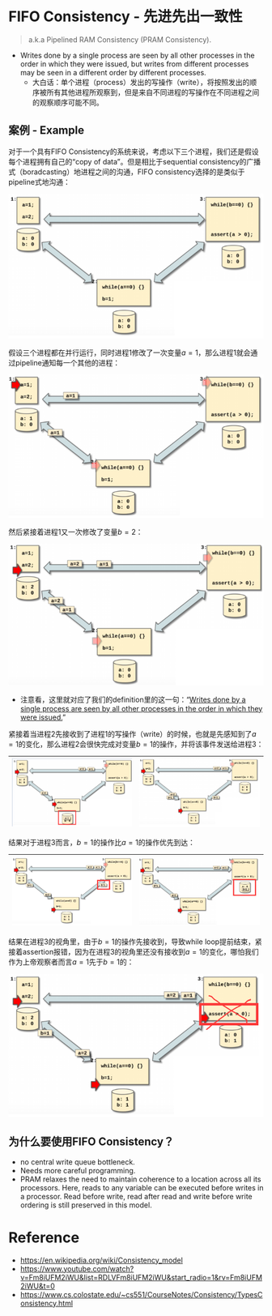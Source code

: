 # FIFO Consistency - 先进先出一致性

> a.k.a Pipelined RAM Consistency (PRAM Consistency).

* Writes done by a single process are seen by all other processes in the order in which they were issued, but writes from different processes may be seen in a different order by different processes.
    * 大白话：单个进程（process）发出的写操作（write），将按照发出的顺序被所有其他进程所观察到，但是来自不同进程的写操作在不同进程之间的观察顺序可能不同。

## 案例 - Example

对于一个具有FIFO Consistency的系统来说，考虑以下三个进程，我们还是假设每个进程拥有自己的“copy of data”。但是相比于sequential consistency的广播式（boradcasting）地进程之间的沟通，FIFO consistency选择的是类似于pipeline式地沟通：

![image-20230218130640267](./.images/image-20230218130640267.png)

 假设三个进程都在并行运行，同时进程1修改了一次变量$a = 1$，那么进程1就会通过pipeline通知每一个其他的进程：

![image-20230218131006524](./.images/image-20230218131006524.png)

然后紧接着进程1又一次修改了变量$b = 2$：

![image-20230218131057238](./.images/image-20230218131057238.png)

* 注意看，这里就对应了我们的definition里的这一句：“<u>Writes done by a single process are seen by all other processes in the order in which they were issued.</u>”

紧接着当进程2先接收到了进程1的写操作（write）的时候，也就是先感知到了$a = 1$的变化，那么进程2会很快完成对变量$b = 1$的操作，并将该事件发送给进程3：

| <img src="./.images/image-20230218131414583.png" alt="image-20230218131414583" style="zoom: 67%;" /> | <img src="./.images/image-20230218131502084.png" alt="image-20230218131502084" style="zoom: 67%;" /> |
| ------------------------------------------------------------ | ------------------------------------------------------------ |

结果对于进程3而言，$b = 1$的操作比$a = 1$的操作优先到达：

| <img src="./.images/image-20230218131631963.png" alt="image-20230218131631963" style="zoom:67%;" /> | <img src="./.images/image-20230218131703405.png" alt="image-20230218131703405" style="zoom:67%;" /> |
| ------------------------------------------------------------ | ------------------------------------------------------------ |

结果在进程3的视角里，由于$b=1$的操作先接收到，导致while loop提前结束，紧接着assertion报错，因为在进程3的视角里还没有接收到$a=1$的变化，哪怕我们作为上帝观察者而言$a=1$先于$b = 1$的：

![image-20230218131858639](./.images/image-20230218131858639.png)

## 为什么要使用FIFO Consistency？

* no central write queue bottleneck.
* Needs more careful programming.
* PRAM relaxes the need to maintain coherence to a location across all its processors. Here, reads to any variable can be executed before writes in a processor. Read before write, read after read and write before write ordering is still preserved in this model.

# Reference

* https://en.wikipedia.org/wiki/Consistency_model
* https://www.youtube.com/watch?v=Fm8iUFM2iWU&list=RDLVFm8iUFM2iWU&start_radio=1&rv=Fm8iUFM2iWU&t=0
* https://www.cs.colostate.edu/~cs551/CourseNotes/Consistency/TypesConsistency.html

